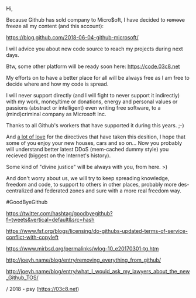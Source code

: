 Hi,

Because Github has sold company to Micro$oft, I have decided to <s>remove</s> freeze all my content (and this account):

https://blog.github.com/2018-06-04-github-microsoft/  

I will advice you about new code source to reach my projects during next days.

Btw, some other platform will be ready soon here: https://code.03c8.net

My efforts on to have a better place for all will be always free as I am free to decide where and how my code is spread. 

I will never support directly (and I will fight to never support it indirectly) with my work, money/time or donations, energy and personal values or passions (abstract or intelligent) even writing free software, to a (mind)criminal company as Microsoft Inc.

Thanks to all Github's workers that have supported it during this years. ;-)

And <u>a lot of love</u> for the directives that have taken this desition, I hope that some of you enjoy your new houses, cars and so on... Now you probably will understand better latest DDoS (mem-cached dummy style) you recieved (biggest on the Internet's history).

Some kind of "divine justice" will be always with you, from here. >)

And don't worry about us, we will try to keep spreading knowledge, freedom and code, to support to others in other places, probably more des-centralized and federated zones and sure with a more real freedom way.

#GoodByeGithub 

https://twitter.com/hashtag/goodbyegithub?f=tweets&vertical=default&src=hash

https://www.fsf.org/blogs/licensing/do-githubs-updated-terms-of-service-conflict-with-copyleft

https://www.mirbsd.org/permalinks/wlog-10_e20170301-tg.htm

http://joeyh.name/blog/entry/removing_everything_from_github/

http://joeyh.name/blog/entry/what_I_would_ask_my_lawyers_about_the_new_Github_TOS/

/ 2018 - psy (https://03c8.net)
